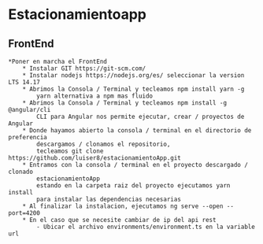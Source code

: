 # Estacionamientoapp
		
## FrontEnd
	*Poner en marcha el FrontEnd
		* Instalar GIT https://git-scm.com/
		* Instalar nodejs https://nodejs.org/es/ seleccionar la version LTS 14.17
		* Abrimos la Consola / Terminal y tecleamos npm install yarn -g
			yarn alternativa a npm mas fluido
		* Abrimos la Consola / Terminal y tecleamos npm install -g @angular/cli 
			CLI para Angular nos permite ejecutar, crear / proyectos de Angular
		* Donde hayamos abierto la consola / terminal en el directorio de preferencia
			descargamos / clonamos el repositorio, 
			tecleamos git clone https://github.com/luiser8/estacionamientoApp.git
		* Entramos con la consola / terminal en el proyecto descargado / clonado 
		 	estacionamientoApp
			estando en la carpeta raiz del proyecto ejecutamos yarn install
			para instalar las dependencias necesarias
		* Al finalizar la instalacion, ejecutamos ng serve --open --port=4200
		* En el caso que se necesite cambiar de ip del api rest
			- Ubicar el archivo environments/environment.ts en la variable url